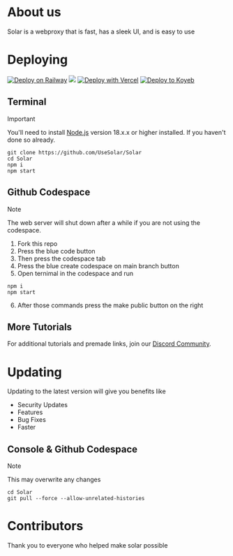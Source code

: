 # About us

Solar is a webproxy that is fast, has a sleek UI, and is easy to use

# Deploying

[![Deploy on Railway](https://binbashbanana.github.io/deploy-buttons/buttons/remade/railway.svg)](https://railway.app/template/h7StcI?referralCode=u82tqg)
<a href="https://render.com/deploy?repo=https://github.com/usesolar/solar">
<img src="https://raw.githubusercontent.com/BinBashBanana/deploy-buttons/main/buttons/remade/render.svg"></img></a>
[![Deploy with Vercel](https://binbashbanana.github.io/deploy-buttons/buttons/remade/vercel.svg)](https://vercel.com/new/clone?repositoryurl=https://github.com/usesolar/solar)
[![Deploy to Koyeb](https://binbashbanana.github.io/deploy-buttons/buttons/remade/koyeb.svg)](https://app.koyeb.com/deploy?type=git&repository=github.com/usesolar/solar)

## Terminal

> [!IMPORTANT]
> You'll need to install [Node.js](https://nodejs.org/en/download/prebuilt-installer) version 18.x.x or higher installed. If you haven't done so already.

```
git clone https://github.com/UseSolar/Solar
cd Solar
npm i
npm start
```

## Github Codespace

> [!NOTE]
> The web server will shut down after a while if you are not using the codespace.

1. Fork this repo
2. Press the blue code button
3. Then press the codespace tab
4. Press the blue create codespace on main branch button
5. Open ternimal in the codespace and run

```
npm i
npm start
```

6. After those commands press the make public button on the right

## More Tutorials

For additional tutorials and premade links, join our [Discord Community](https://dsc.gg/usesolar).

# Updating

Updating to the latest version will give you benefits like

- Security Updates
- Features
- Bug Fixes
- Faster

## Console & Github Codespace

> [!NOTE]
> This may overwrite any changes

```
cd Solar 
git pull --force --allow-unrelated-histories
```

# Contributors

Thank you to everyone who helped make solar possible
